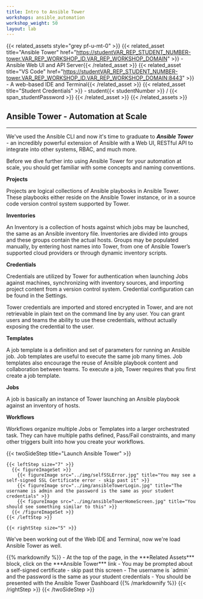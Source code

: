 ```yaml
---
title: Intro to Ansible Tower
workshops: ansible_automation
workshop_weight: 50
layout: lab
---
```


{{< related_assets style="grey pf-u-mt-0" >}}
  {{< related_asset title="Ansible Tower" href="https://studentVAR_REP_STUDENT_NUMBER-tower.VAR_REP_WORKSHOP_ID.VAR_REP_WORKSHOP_DOMAIN" >}} - Ansible Web UI and API Server{{< /related_asset >}}
  {{< related_asset title="VS Code" href="https://studentVAR_REP_STUDENT_NUMBER-tower.VAR_REP_WORKSHOP_ID.VAR_REP_WORKSHOP_DOMAIN:8443" >}} - A web-based IDE and Terminal{{< /related_asset >}}
  {{< related_asset title="Student Credentials" >}} - student{{< studentNumber >}} / {{< span_studentPassword >}} {{< /related_asset >}}
{{< /related_assets >}}

## Ansible Tower - Automation at Scale

---

We've used the Ansible CLI and now it's time to graduate to ***Ansible Tower*** - an incredibly powerful extension of Ansible with a Web UI, RESTful API to integrate into other systems, RBAC, and much more.

Before we dive further into using Ansible Tower for your automation at scale, you should get familiar with some concepts and naming conventions.

**Projects**

Projects are logical collections of Ansible playbooks in Ansible Tower. These playbooks either reside on the Ansible Tower instance, or in a source code version control system supported by Tower.

**Inventories**

An Inventory is a collection of hosts against which jobs may be launched, the same as an Ansible inventory file. Inventories are divided into groups and these groups contain the actual hosts. Groups may be populated manually, by entering host names into Tower, from one of Ansible Tower’s supported cloud providers or through dynamic inventory scripts.

**Credentials**

Credentials are utilized by Tower for authentication when launching Jobs against machines, synchronizing with inventory sources, and importing project content from a version control system. Credential configuration can be found in the Settings.

Tower credentials are imported and stored encrypted in Tower, and are not retrievable in plain text on the command line by any user. You can grant users and teams the ability to use these credentials, without actually exposing the credential to the user.

**Templates**

A job template is a definition and set of parameters for running an Ansible job. Job templates are useful to execute the same job many times. Job templates also encourage the reuse of Ansible playbook content and collaboration between teams. To execute a job, Tower requires that you first create a job template.

**Jobs**

A job is basically an instance of Tower launching an Ansible playbook against an inventory of hosts.

**Workflows**

Workflows organize multiple Jobs or Templates into a larger orchestrated task.  They can have multiple paths defined, Pass/Fail constraints, and many other triggers built into how you create your workflows.

{{< twoSideStep title="Launch Ansible Tower" >}}
    
    {{< leftStep size="7" >}}
      {{< figureImageSet >}}
        {{< figureImage src="../img/selfSSLError.jpg" title="You may see a self-signed SSL Certificate error - skip past it" >}}
        {{< figureImage src="../img/ansibleTowerLogin.jpg" title="The username is admin and the password is the same as your student credentials" >}}
        {{< figureImage src="../img/ansibleTowerHomeScreen.jpg" title="You should see something similar to this" >}}
      {{< /figureImageSet >}}
    {{< /leftStep >}}

    {{< rightStep size="5" >}}

<p>We've been working out of the Web IDE and Terminal, now we're load Ansible Tower as well.</p>
{{% markdownify %}}
- At the top of the page, in the ***Related Assets*** block, click on the ***Ansible Tower*** link
- You may be prompted about a self-signed certificate - skip past this screen
- The username is `admin` and the password is the same as your student credentials
- You should be presented with the Ansible Tower Dashboard
{{% /markdownify %}}
    {{< /rightStep >}}
{{< /twoSideStep >}}